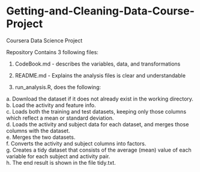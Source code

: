 # Getting-and-Cleaning-Data-Course-Project
Coursera Data Science Project

Repository Contains 3 following files:

1. CodeBook.md - describes the variables, data, and transformations
2. README.md - Explains the analysis files is clear and understandable

3. run_analysis.R, does the following:

a. Download the dataset if it does not already exist in the working directory.<br />
b. Load the activity and feature info.<br />
c. Loads both the training and test datasets, keeping only those columns which reflect a mean or standard deviation.<br />
d. Loads the activity and subject data for each dataset, and merges those columns with the dataset.<br />
e. Merges the two datasets.<br />
f.  Converts the activity and subject columns into factors.<br />
g. Creates a tidy dataset that consists of the average (mean) value of each variable for each subject and activity pair.<br />
h. The end result is shown in the file tidy.txt.<br />
